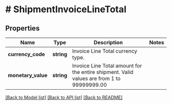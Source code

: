 # # ShipmentInvoiceLineTotal

## Properties

Name | Type | Description | Notes
------------ | ------------- | ------------- | -------------
**currency_code** | **string** | Invoice Line Total currency type. |
**monetary_value** | **string** | Invoice Line Total amount for the entire shipment.  Valid values are from 1 to 99999999.00 |

[[Back to Model list]](../../README.md#models) [[Back to API list]](../../README.md#endpoints) [[Back to README]](../../README.md)
